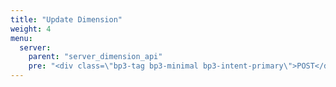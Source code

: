 ```yaml
---
title: "Update Dimension"
weight: 4
menu:
  server:
    parent: "server_dimension_api"
    pre: "<div class=\"bp3-tag bp3-minimal bp3-intent-primary\">POST</div>"
---
```

